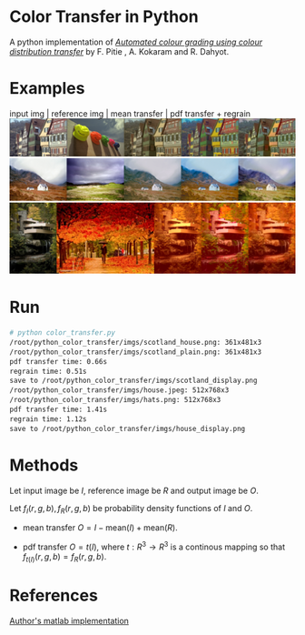 # Color Transfer in Python

A python implementation of [*Automated colour grading using colour distribution transfer*](http://citeseerx.ist.psu.edu/viewdoc/download?doi=10.1.1.458.7694&rep=rep1&type=pdf) by F. Pitie , A. Kokaram and R. Dahyot.

# Examples
input img | reference img | mean transfer | pdf transfer + regrain
![img](imgs/house_display.png)
![img](imgs/scotland_display.png)
![img](imgs/fallingwater_display.png)

# Run
```bash
# python color_transfer.py 
/root/python_color_transfer/imgs/scotland_house.png: 361x481x3
/root/python_color_transfer/imgs/scotland_plain.png: 361x481x3
pdf transfer time: 0.66s
regrain time: 0.51s
save to /root/python_color_transfer/imgs/scotland_display.png
/root/python_color_transfer/imgs/house.jpeg: 512x768x3
/root/python_color_transfer/imgs/hats.png: 512x768x3
pdf transfer time: 1.41s
regrain time: 1.12s
save to /root/python_color_transfer/imgs/house_display.png
```

# Methods

Let input image be $I$, reference image be $R$ and output image be $O$.

Let $f_I(r, g, b), f_R(r, g, b)$ be probability density functions of $I$ and $O$. 

- mean transfer
$O=I-\textrm{mean}(I)+\textrm{mean}(R)$.

- pdf transfer
$O=t(I)$, where $t: R^3\rightarrow R^3$ is a continous mapping so that $f_{t(I)}(r, g, b) = f_R(r, g, b)$. 


# References
[Author's matlab implementation](https://github.com/frcs/colour-transfer)
